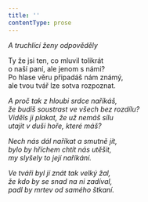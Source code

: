 ```yaml
---
title: ''
contentType: prose
---
```


<section>

_A truchlící ženy odpověděly_

</section>

<section>

Ty že jsi ten, co mluvil tolikrát  
o naší paní, ale jenom s námi?  
Po hlase věru připadáš nám známý,  
ale tvou tvář lze sotva rozpoznat.

_A proč tak z hloubi srdce naříkáš,  
že budíš soustrast ve všech bez rozdílu?  
Viděls ji plakat, že už nemáš sílu  
utajit v duši hoře, které máš?_

</section>

<section>

_Nech nás dál naříkat a smutně jít,  
bylo by hříchem chtít nás utěšit,  
my slyšely to její naříkání._

</section>

<section>

_Ve tváři byl jí znát tak velký žal,  
že kdo by se snad na ni zadíval,  
padl by mrtev od samého štkaní._

</section>
